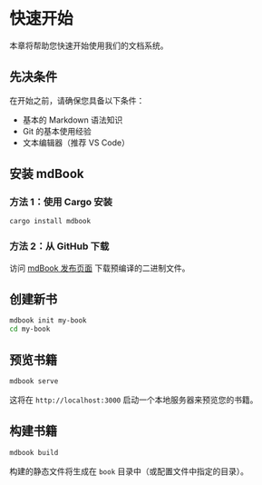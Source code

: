 # 快速开始

本章将帮助您快速开始使用我们的文档系统。

## 先决条件

在开始之前，请确保您具备以下条件：

- 基本的 Markdown 语法知识
- Git 的基本使用经验
- 文本编辑器（推荐 VS Code）

## 安装 mdBook

### 方法 1：使用 Cargo 安装

```bash
cargo install mdbook
```

### 方法 2：从 GitHub 下载

访问 [mdBook 发布页面](https://github.com/rust-lang/mdBook/releases) 下载预编译的二进制文件。

## 创建新书

```bash
mdbook init my-book
cd my-book
```

## 预览书籍

```bash
mdbook serve
```

这将在 `http://localhost:3000` 启动一个本地服务器来预览您的书籍。

## 构建书籍

```bash
mdbook build
```

构建的静态文件将生成在 `book` 目录中（或配置文件中指定的目录）。
